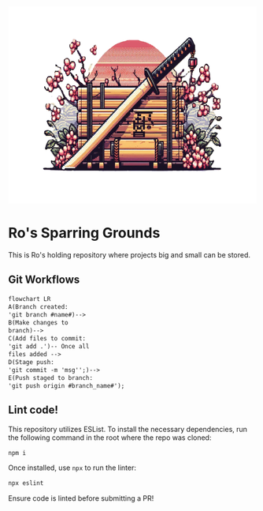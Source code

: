 <p align="center">
<img src="roBin/image.png" height="400" width="1000">
</p>

# Ro's Sparring Grounds
This is Ro's holding repository where projects big and small can be stored.

## Git Workflows
```mermaid
flowchart LR
A(Branch created:
'git branch #name#)-->
B(Make changes to
branch)-->
C(Add files to commit:
'git add .')-- Once all
files added -->
D(Stage push:
'git commit -m 'msg'';)-->
E(Push staged to branch:
'git push origin #branch_name#');
```

## Lint code!
This repository utilizes ESList. To install the necessary dependencies, run the following command in the root where the repo was cloned:
```bash
npm i
```

Once installed, use `npx` to run the linter:
```bash
npx eslint
```

Ensure code is linted before submitting a PR!
